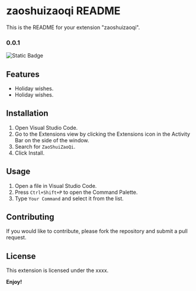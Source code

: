# zaoshuizaoqi README

This is the README for your extension "zaoshuizaoqi". 

### 0.0.1

![Static Badge](https://img.shields.io/badge/sayHi-0.0.1-blue?labelColor=orange)

## Features

- Holiday wishes.
- Holiday wishes.

## Installation

1. Open Visual Studio Code.
2. Go to the Extensions view by clicking the Extensions icon in the Activity Bar on the side of the window.
3. Search for `ZaoShuiZaoQi`.
4. Click Install.

## Usage

1. Open a file in Visual Studio Code.
2. Press `Ctrl+Shift+P` to open the Command Palette.
3. Type `Your Command` and select it from the list.

## Contributing

If you would like to contribute, please fork the repository and submit a pull request.

## License
This extension is licensed under the xxxx.

**Enjoy!**